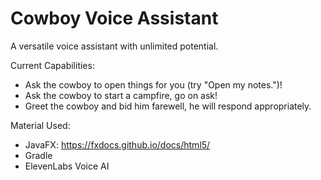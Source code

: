 # Cowboy Voice Assistant
A versatile voice assistant with unlimited potential.

Current Capabilities:
- Ask the cowboy to open things for you (try "Open my notes.")!
- Ask the cowboy to start a campfire, go on ask!
- Greet the cowboy and bid him farewell, he will respond appropriately.

Material Used:
- JavaFX: https://fxdocs.github.io/docs/html5/
- Gradle
- ElevenLabs Voice AI
